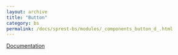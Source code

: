 ```yaml
---
layout: archive
title: "Button"
category: bs
permalink: /docs/sprest-bs/modules/_components_button_d_.html
---
```

[Documentation](https://getbootstrap.com/docs/4.4/components/buttons)